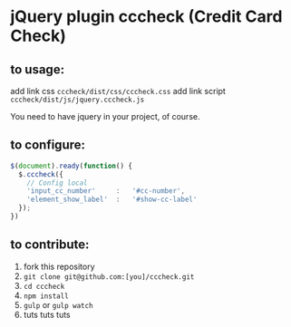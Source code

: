 jQuery plugin cccheck (Credit Card Check)
========================================

## to usage:
add link css `cccheck/dist/css/cccheck.css`
add link script `cccheck/dist/js/jquery.cccheck.js`

You need to have jquery in your project, of course.

## to configure:
```javascript
$(document).ready(function() {
  $.cccheck({
    // Config local
    'input_cc_number'     :   '#cc-number',
    'element_show_label'  :   '#show-cc-label'
  });
})
```

## to contribute:
1. fork this repository
2. `git clone git@github.com:[you]/cccheck.git`
3. `cd cccheck`
4. `npm install`
5. `gulp` or `gulp watch`
6. tuts tuts tuts
